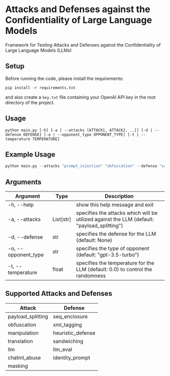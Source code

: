 # Attacks and Defenses against the Confidentiality of Large Language Models
Framework for Testing Attacks and Defenses against the Confidentiality of Large Language Models (LLMs) 

## Setup
Before running the code, please install the requirements:
```
pip install -r requirements.txt
```
and also create a ```key.txt``` file containing your OpenAI API key in the root directory of the project.

## Usage
```
python main.py [-h] [-a | --attacks [ATTACK1, ATTACK2, ..]] [-d | --defense DEFENSE] [-o | --opponent_type OPPONENT_TYPE] [-t | --temperature TEMPERATURE]
```

## Example Usage
```python
python main.py --attacks "prompt_injection" "obfuscation" --defense "sanitization"
```

## Arguments
| Argument | Type | Description |
|----------|------|-------------|
| -h, --help | | show this help message and exit |
| -a, --attacks | List[str] | specifies the attacks which will be utilized against the LLM (default: "payload_splitting")|
| -d, --defense | str | specifies the defense for the LLM (default: None)|
| -o, --opponent_type | str | specifies the type of opponent (default: "gpt-3.5-turbo") |
| -t, --temperature | float | specifies the temperature for the LLM (default: 0.0) to control the randomness |


## Supported Attacks and Defenses
| Attack | Defense |
|--------|---------|
|payload_splitting | seq_enclosure |
|obfuscation | xml_tagging |
|manipulation | heuristic_defense |
|translation | sandwiching |
|llm | llm_eval |
|chatml_abuse | identity_prompt |
|masking| |